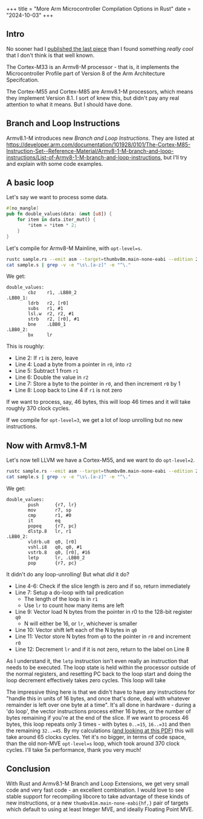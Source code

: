 +++
title = "More Arm Microcontroller Compilation Options in Rust"
date = "2024-10-03"
+++

## Intro

No sooner had I [published the last piece](@/blog/blog-2024-09-29/index.md) than I found something *really cool* that I don't think is that well known.

The Cortex-M33 is an Armv8-M processor - that is, it implements the Microcontroller Profile part of Version 8 of the Arm Architecture Specifcation.

The Cortex-M55 and Cortex-M85 are Armv8.1-M processors, which means they implement Version 8.1. I sort of knew this, but didn't pay any real attention to what it means. But I should have done.

## Branch and Loop Instructions

Armv8.1-M introduces new *Branch and Loop Instructions*. They are listed at <https://developer.arm.com/documentation/101928/0101/The-Cortex-M85-Instruction-Set--Reference-Material/Armv8-1-M-branch-and-loop-instructions/List-of-Armv8-1-M-branch-and-loop-instructions>, but I'll try and explain with some code examples.

## A basic loop

Let's say we want to process some data.

```rust
#[no_mangle]
pub fn double_values(data: &mut [u8]) {
    for item in data.iter_mut() {
        *item = *item * 2;
    }
}
```

Let's compile for Armv8-M Mainline, with `opt-level=s`.

```bash
rustc sample.rs --emit asm --target=thumbv8m.main-none-eabi --edition 2021 --crate-type=rlib -C opt-level=s
cat sample.s | grep -v -e "\s\.[a-z]" -e "^\."
```

We get:

```text,linenos
double_values:
        cbz    r1, .LBB0_2
.LBB0_1:
        ldrb   r2, [r0]
        subs   r1, #1
        lsl.w  r2, r2, #1
        strb   r2, [r0], #1
        bne    .LBB0_1
.LBB0_2:
        bx     lr
```

This is roughly:

* Line 2: If `r1` is zero, leave
* Line 4: Load a byte from a pointer in `r0`, into `r2`
* Line 5: Subtract 1 from `r1`
* Line 6: Double the value in `r2`
* Line 7: Store a byte to the pointer in `r0`, and then increment `r0` by 1
* Line 8: Loop back to Line 4 if `r1` is not zero

If we want to process, say, 46 bytes, this will loop 46 times and it will take roughly 370 clock cycles.

If we compile for `opt-level=3`, we get a lot of loop unrolling but no new instructions.

## Now with Armv8.1-M

Let's now tell LLVM we have a Cortex-M55, and we want to do `opt-level=2`.

```bash
rustc sample.rs --emit asm --target=thumbv8m.main-none-eabi --edition 2021 --crate-type=rlib -C opt-level=2 -C target-cpu=cortex-m55
cat sample.s | grep -v -e "\s\.[a-z]" -e "^\."
```

We get:

```text,linenos
double_values:
        push      {r7, lr}
        mov       r7, sp
        cmp       r1, #0
        it        eq
        popeq     {r7, pc}
        dlstp.8   lr, r1
.LBB0_2:
        vldrb.u8  q0, [r0]
        vshl.i8   q0, q0, #1
        vstrb.8   q0, [r0], #16
        letp      lr, .LBB0_2
        pop       {r7, pc}
```

It didn't do any loop-unrolling! But what *did* it do?

* Line 4-6: Check if the slice length is zero and if so, return immediately
* Line 7: Setup a do-loop with tail predication
  * The length of the loop is in `r1`
  * Use `lr` to count how many items are left
* Line 9: Vector load N bytes from the pointer in r0 to the 128-bit register `q0`
  * N will either be 16, or `lr`, whichever is smaller
* Line 10: Vector shift left each of the N bytes in `q0`
* Line 11: Vector store N bytes from `q0` to the pointer in `r0` and increment `r0`
* Line 12: Decrement `lr` and if it is not zero, return to the label on Line 8

As I understand it, the `letp` instruction isn't even really an instruction that needs to be executed. The loop state is held within the processor outside of the normal registers, and resetting PC back to the loop start and doing the loop decrement effectively takes zero cycles. This loop will take 

The impressive thing here is that we didn't have to have any instructions for "handle this in units of 16 bytes, and once that's done, deal with whatever remainder is left over one byte at a time". It's all done in hardware - during a 'do loop', the vector instructions process either 16 bytes, or the number of bytes remaining if you're at the end of the slice. If we want to process 46 bytes, this loop repeats only 3 times - with bytes `0..=15`, `16..=31` and then the remaining `32..=45`. By my calculations ([and looking at this PDF](https://alifsemi.com/whitepaper/cortex-m55-optimization-and-tools/)) this will take around 65 clocks cycles. Yet it's no bigger, in terms of code space, than the old non-MVE `opt-level=s` loop, which took around 370 clock cycles. I'll take 5x performance, thank you very much!

## Conclusion

With Rust and Armv8.1-M Branch and Loop Extensions, we get very small code and very fast code - an excellent combination. I would love to see stable support for recompiling libcore to take advantage of these kinds of new instructions, or a new `thumbv81m.main-none-eabi{hf,}` pair of targets which default to using at least Integer MVE, and ideally Floating Point MVE.
